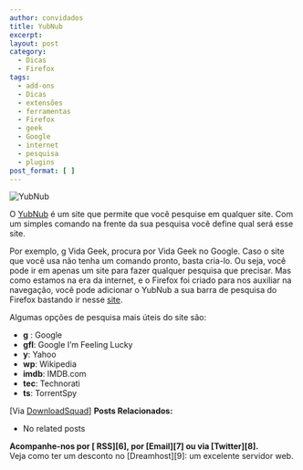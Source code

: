 ```yaml
---
author: convidados
title: YubNub
excerpt:
layout: post
category:
  - Dicas
  - Firefox
tags:
  - add-ons
  - Dicas
  - extensões
  - ferramentas
  - Firefox
  - geek
  - Google
  - internet
  - pesquisa
  - plugins
post_format: [ ]
---
```

![YubNub][1]

O [YubNub][2] é um site que permite que você pesquise em qualquer site. Com um simples comando na frente da sua pesquisa você define qual será esse site.

Por exemplo, g Vida Geek, procura por Vida Geek no Google. Caso o site que você usa não tenha um comando pronto, basta cria-lo. Ou seja, você pode ir em apenas um site para fazer qualquer pesquisa que precisar. Mas como estamos na era da internet, e o Firefox foi criado para nos auxiliar na navegação, você pode adicionar o YubNub a sua barra de pesquisa do Firefox bastando ir nesse [site][3].

Algumas opções de pesquisa mais úteis do site são:

*   **g** : Google
*   **gfl**: Google I’m Feeling Lucky
*   **y**: Yahoo
*   **wp**: Wikipedia
*   **imdb**: IMDB.com
*   **tec**: Technorati
*   **ts**: TorrentSpy

[Via [DownloadSquad][4]] 
**Posts Relacionados:** 
*   No related posts









**Acompanhe-nos por [ RSS][6], por [Email][7] ou via [Twitter][8].**  
Veja como ter um desconto no [Dreamhost][9]: um excelente servidor web.

 [1]: http://vidageek.net/wp-content/uploads/2007/02/yubnub.thumbnail.png
 [2]: http://yubnub.org/ "YubNub"
 [3]: http://mycroft.mozdev.org/download.html?name=yubnub&sherlock=yes&opensearch=yes&submitform=Search
 [4]: http://www.downloadsquad.com/2007/02/02/yubnub-firefox-search-bar-add-on-of-the-day/ "YubNub - Firefox Add-on of the Day"
 [5]: https://twitter.com/share




